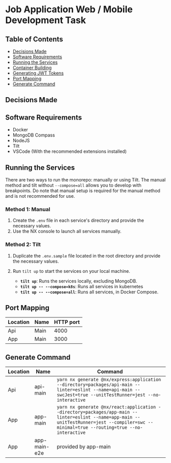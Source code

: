 # Job Application Web / Mobile Development Task

## Table of Contents

- [Decisions Made](#decisions-made)
- [Software Requirements](#software-requirements)
- [Running the Services](#running-the-services)
- [Container Building](#container-building)
- [Generating JWT Tokens](#generating-jwt)
- [Port Mapping](#port-mapping)
- [Generate Command](#generate-command)

## Decisions Made

## Software Requirements

- Docker
- MongoDB Compass
- NodeJS
- Tilt
- VSCode (With the recommended extensions installed)

## Running the Services

There are two ways to run the monorepo: manually or using Tilt. The manual method and tilt without `--compose=all` allows you to develop with breakpoints. Do note that manual setup is required for the manual method and is not recommended for use.

### Method 1: Manual

1. Create the `.env` file in each service's directory and provide the necessary values.
2. Use the NX console to launch all services manually.

### Method 2: Tilt

1. Duplicate the `.env.sample` file located in the root directory and provide the necessary values.
2. Run `tilt up` to start the services on your local machine.

   - **`tilt up`**: Runs the services locally, excluding MongoDB.
   - **`tilt up -- --compose=k8s`**: Runs all services in kubernetes
   - **`tilt up -- --compose=all`**: Runs all services, in Docker Compose.

## Port Mapping

| Location | Name | HTTP port |
| -------- | ---- | --------- |
| Api      | Main | 4000      |
| App      | Main | 3000      |

## Generate Command

| Location | Name         | Command                                                                                                                                                                                    |
| -------- | ------------ | ------------------------------------------------------------------------------------------------------------------------------------------------------------------------------------------ |
| Api      | api-main     | `yarn nx generate @nx/express:application --directory=packages/api-main --linter=eslint --name=api-main --swcJest=true --unitTestRunner=jest --no-interactive `                            |
| App      | app-main     | `yarn nx generate @nx/react:application --directory=packages/app-main --linter=eslint --name=app-main --unitTestRunner=jest --compiler=swc --minimal=true --routing=true --no-interactive` |
| App      | app-main-e2e | provided by app-main                                                                                                                                                                       |
